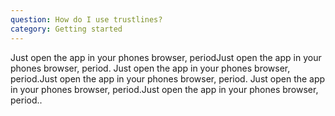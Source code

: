 ```yaml
---
question: How do I use trustlines?
category: Getting started
---
```


Just open the app in your phones browser, periodJust open the app in your phones browser, period.
Just open the app in your phones browser, period.Just open the app in your phones browser, period.
Just open the app in your phones browser, period.Just open the app in your phones browser, period..
